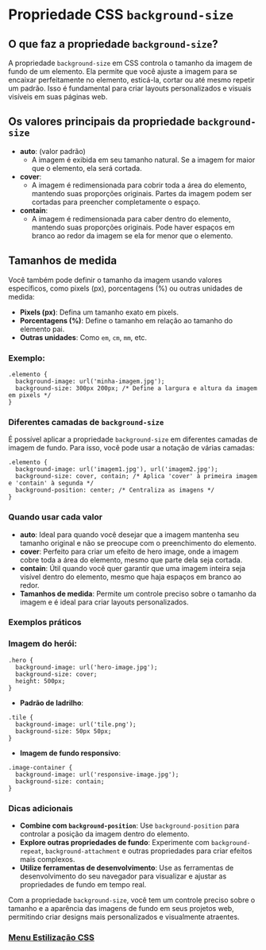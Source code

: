 # Propriedade CSS `background-size`

## O que faz a propriedade `background-size`?

A propriedade `background-size` em CSS controla o tamanho da imagem de fundo de um elemento. Ela permite que você ajuste a imagem para se encaixar perfeitamente no elemento, esticá-la, cortar ou até mesmo repetir um padrão. Isso é fundamental para criar layouts personalizados e visuais visíveis em suas páginas web.

## Os valores principais da propriedade `background-size`

- **auto**: (valor padrão)
    - A imagem é exibida em seu tamanho natural. Se a imagem for maior que o elemento, ela será cortada.
- **cover**:
    - A imagem é redimensionada para cobrir toda a área do elemento, mantendo suas proporções originais. Partes da imagem podem ser cortadas para preencher completamente o espaço.
- **contain**:
    - A imagem é redimensionada para caber dentro do elemento, mantendo suas proporções originais. Pode haver espaços em branco ao redor da imagem se ela for menor que o elemento.

## Tamanhos de medida

Você também pode definir o tamanho da imagem usando valores específicos, como pixels (px), porcentagens (%) ou outras unidades de medida:

- **Pixels (px)**: Defina um tamanho exato em pixels.
- **Porcentagens (%)**: Define o tamanho em relação ao tamanho do elemento pai.
- **Outras unidades**: Como `em`, `cm`, `mm`, etc.

### Exemplo:

```
.elemento {
  background-image: url('minha-imagem.jpg');
  background-size: 300px 200px; /* Define a largura e altura da imagem em pixels */
}
```

### Diferentes camadas de `background-size` 

É possível aplicar a propriedade `background-size` em diferentes camadas de imagem de fundo. Para isso, você pode usar a notação de várias camadas:

```
.elemento {
  background-image: url('imagem1.jpg'), url('imagem2.jpg');
  background-size: cover, contain; /* Aplica 'cover' à primeira imagem e 'contain' à segunda */
  background-position: center; /* Centraliza as imagens */
}
```

### Quando usar cada valor

- **auto**: Ideal para quando você desejar que a imagem mantenha seu tamanho original e não se preocupe com o preenchimento do elemento.
- **cover**: Perfeito para criar um efeito de hero image, onde a imagem cobre toda a área do elemento, mesmo que parte dela seja cortada.
- **contain**: Útil quando você quer garantir que uma imagem inteira seja visível dentro do elemento, mesmo que haja espaços em branco ao redor.
- **Tamanhos de medida**: Permite um controle preciso sobre o tamanho da imagem e é ideal para criar layouts personalizados.

### Exemplos práticos

### Imagem do herói:

```
.hero {
  background-image: url('hero-image.jpg');
  background-size: cover;
  height: 500px;
}
```

- **Padrão de ladrilho**:

```
.tile {
  background-image: url('tile.png');
  background-size: 50px 50px;
}
```

- **Imagem de fundo responsivo**:

```
.image-container {
  background-image: url('responsive-image.jpg');
  background-size: contain;
}
```

### Dicas adicionais

- **Combine com `background-position`**: Use `background-position` para controlar a posição da imagem dentro do elemento.
- **Explore outras propriedades de fundo**: Experimente com `background-repeat`, `background-attachment` e outras propriedades para criar efeitos mais complexos.
- **Utilize ferramentas de desenvolvimento**: Use as ferramentas de desenvolvimento do seu navegador para visualizar e ajustar as propriedades de fundo em tempo real.

Com a propriedade `background-size`, você tem um controle preciso sobre o tamanho e a aparência das imagens de fundo em seus projetos web, permitindo criar designs mais personalizados e visualmente atraentes.

### [Menu Estilização CSS](../menu_estilizacao.md)

